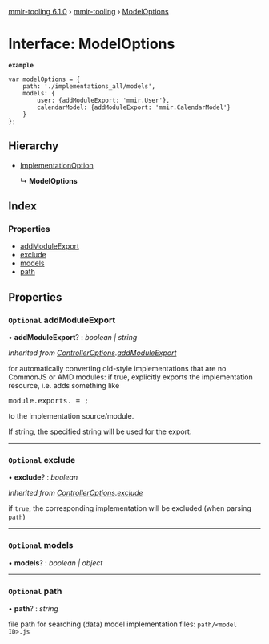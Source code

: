 [mmir-tooling 6.1.0](../README.md) › [mmir-tooling](../modules/mmir_tooling.md) › [ModelOptions](mmir_tooling.modeloptions.md)

# Interface: ModelOptions

**`example`** 
```
var modelOptions = {
	path: './implementations_all/models',
	models: {
		user: {addModuleExport: 'mmir.User'},
		calendarModel: {addModuleExport: 'mmir.CalendarModel'}
	}
};
```

## Hierarchy

* [ImplementationOption](mmir_tooling.implementationoption.md)

  ↳ **ModelOptions**

## Index

### Properties

* [addModuleExport](mmir_tooling.modeloptions.md#optional-addmoduleexport)
* [exclude](mmir_tooling.modeloptions.md#optional-exclude)
* [models](mmir_tooling.modeloptions.md#optional-models)
* [path](mmir_tooling.modeloptions.md#optional-path)

## Properties

### `Optional` addModuleExport

• **addModuleExport**? : *boolean | string*

*Inherited from [ControllerOptions](mmir_tooling.controlleroptions.md).[addModuleExport](mmir_tooling.controlleroptions.md#optional-addmoduleexport)*

for automatically converting old-style implementations that are no CommonJS or AMD modules:
if true, explicitly exports the implementation resource, i.e. adds something like
<pre>
module.exports.<resource name> = <resource constructor>;
</pre>
to the implementation source/module.

If string, the specified string will be used for the export.

___

### `Optional` exclude

• **exclude**? : *boolean*

*Inherited from [ControllerOptions](mmir_tooling.controlleroptions.md).[exclude](mmir_tooling.controlleroptions.md#optional-exclude)*

if `true`, the corresponding implementation will be excluded (when parsing `path`)

___

### `Optional` models

• **models**? : *boolean | object*

___

### `Optional` path

• **path**? : *string*

file path for searching (data) model implementation files:
`path/<model ID>.js`
